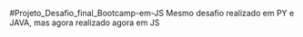 #Projeto_Desafio_final_Bootcamp-em-JS
Mesmo desafio realizado em PY e JAVA, mas agora realizado agora em JS
